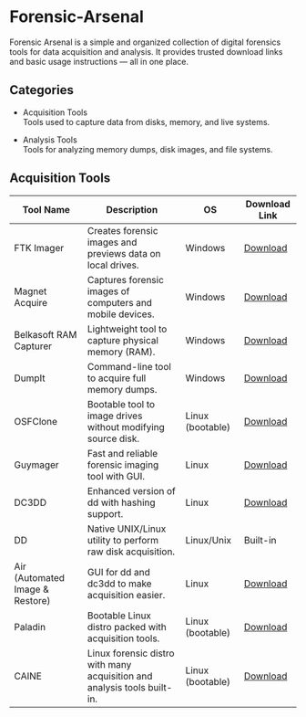 # Forensic-Arsenal
Forensic Arsenal is a simple and organized collection of digital forensics tools for data acquisition and analysis.   It provides trusted download links and basic usage instructions — all in one place.

## Categories

- Acquisition Tools  
  Tools used to capture data from disks, memory, and live systems.

- Analysis Tools  
  Tools for analyzing memory dumps, disk images, and file systems.



## Acquisition Tools

| Tool Name        | Description                                                                 | OS                | Download Link |
|------------------|-----------------------------------------------------------------------------|-------------------|----------------|
| FTK Imager       | Creates forensic images and previews data on local drives.                  | Windows           | [Download](https://www.exterro.com/digital-forensics-software/ftk-imager) |
| Magnet Acquire   | Captures forensic images of computers and mobile devices.                   | Windows           | [Download](https://www.magnetforensics.com/resources/magnet-acquire/](https://www.magnetforensics.com/resources/getting-started-magnet-acquire-community-edition/)) |
| Belkasoft RAM Capturer | Lightweight tool to capture physical memory (RAM).                     | Windows           | [Download](https://belkasoft.com/ram-capturer) |
| DumpIt           | Command-line tool to acquire full memory dumps.                             | Windows           | [Download](https://www.comae.com/tools) |
| OSFClone         | Bootable tool to image drives without modifying source disk.                | Linux (bootable)  | [Download](https://www.osforensics.com/tools/create-disk-images.html) |
| Guymager         | Fast and reliable forensic imaging tool with GUI.                           | Linux             | [Download](https://guymager.sourceforge.net/) |
| DC3DD            | Enhanced version of dd with hashing support.                                | Linux             | [Download](https://sourceforge.net/projects/dc3dd/) |
| DD               | Native UNIX/Linux utility to perform raw disk acquisition.                  | Linux/Unix        | Built-in       |
| Air (Automated Image & Restore) | GUI for dd and dc3dd to make acquisition easier.               | Linux             | [Download](https://sourceforge.net/projects/air-imager/) |
| Paladin          | Bootable Linux distro packed with acquisition tools.                        | Linux (bootable)  | [Download](https://sumuri.com/software/paladin/) |
| CAINE            | Linux forensic distro with many acquisition and analysis tools built-in.    | Linux (bootable)  | [Download](https://www.caine-live.net/) |


